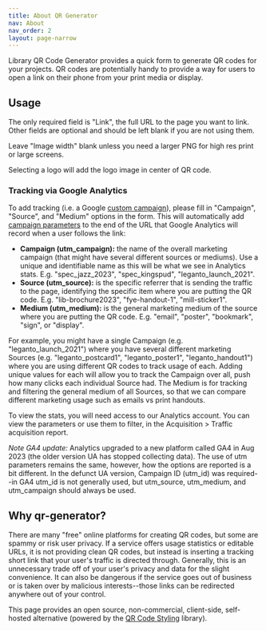 ```yaml
---
title: About QR Generator
nav: About
nav_order: 2
layout: page-narrow
---
```


Library QR Code Generator provides a quick form to generate QR codes for your projects.
QR codes are potentially handy to provide a way for users to open a link on their phone from your print media or display. 

## Usage

The only required field is "Link", the full URL to the page you want to link.
Other fields are optional and should be left blank if you are not using them.

Leave "Image width" blank unless you need a larger PNG for high res print or large screens.

Selecting a logo will add the logo image in center of QR code.

### Tracking via Google Analytics

To add tracking (i.e. a Google [custom campaign](https://support.google.com/analytics/answer/11242841)), please fill in "Campaign", "Source", and "Medium" options in the form. 
This will automatically add [campaign parameters](https://support.google.com/analytics/answer/10917952) to the end of the URL that Google Analytics will record when a user follows the link:

- **Campaign (utm_campaign):** the name of the overall marketing campaign (that might have several different sources or mediums). Use a unique and identifiable name as this will be what we see in Analytics stats. E.g. "spec_jazz_2023", "spec_kingspud", "leganto_launch_2021".
- **Source (utm_source):** is the specific referrer that is sending the traffic to the page, identifying the specific item where you are putting the QR code. E.g. "lib-brochure2023", "fye-handout-1", "mill-sticker1".
- **Medium (utm_medium):** is the general marketing medium of the source where you are putting the QR code. E.g. "email", "poster", "bookmark", "sign", or "display".

For example, you might have a single Campaign (e.g. "leganto_launch_2021") where you have several different marketing Sources (e.g. "leganto_postcard1", "leganto_poster1", "leganto_handout1") where you are using different QR codes to track usage of each. 
Adding unique values for each will allow you to track the Campaign over all, push how many clicks each individual Source had.
The Medium is for tracking and filtering the general medium of all Sources, so that we can compare different marketing usage such as emails vs print handouts.

To view the stats, you will need access to our Analytics account.
You can view the parameters or use them to filter, in the Acquisition > Traffic acquisition report.

*Note GA4 update:* Analytics upgraded to a new platform called GA4 in Aug 2023 (the older version UA has stopped collecting data). 
The use of utm parameters remains the same, however, how the options are reported is a bit different. 
In the defunct UA version, Campaign ID (utm_id) was required--in GA4 utm_id is not generally used, but utm_source, utm_medium, and utm_campaign should always be used. 

## Why qr-generator?

There are many "free" online platforms for creating QR codes, but some are spammy or risk user privacy.
If a service offers usage statistics or editable URLs, it is not providing clean QR codes, but instead is inserting a tracking short link that your user's traffic is directed through. 
Generally, this is an unnecessary trade off of your user's privacy and data for the slight convenience.
It can also be dangerous if the service goes out of business or is taken over by malicious interests--those links can be redirected anywhere out of your control.

This page provides an open source, non-commercial, client-side, self-hosted alternative (powered by the [QR Code Styling](https://github.com/kozakdenys/qr-code-styling) library).

